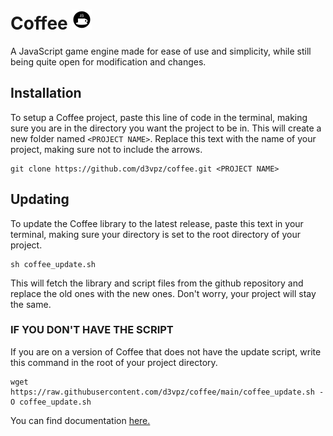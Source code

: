 # Coffee <img src='asset/image/logo.svg' width='32' height='32'>
A JavaScript game engine made for ease of use and simplicity, while still being quite open for modification and changes.

## Installation
To setup a Coffee project, paste this line of code in the terminal, making sure you are in the directory you want the project to be in. This will create a new folder named `<PROJECT NAME>`. Replace this text with the name of your project, making sure not to include the arrows.
```console
git clone https://github.com/d3vpz/coffee.git <PROJECT NAME>
```
## Updating
To update the Coffee library to the latest release, paste this text in your terminal, making sure your directory is set to the root directory of your project.
```console
sh coffee_update.sh
```
This will fetch the library and script files from the github repository and replace the old ones with the new ones. Don't worry, your project will stay the same.

### IF YOU DON'T HAVE THE SCRIPT
If you are on a version of Coffee that does not have the update script, write this command in the root of your project directory.
```console
wget https://raw.githubusercontent.com/d3vpz/coffee/main/coffee_update.sh -O coffee_update.sh
```

You can find documentation [here.](https://github.com/d3vpz/coffee/wiki)
